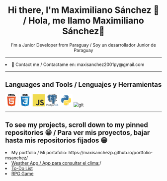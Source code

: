 <!DOCTYPE html>
<html lang="en">
<head>
    <meta charset="UTF-8">
    <meta name="viewport" content="width=device-width, initial-scale=1.0">
</head>
<body>
    <h1 align = "center" >Hi there, I'm Maximiliano Sánchez 👋 / Hola, me llamo Maximiliano Sánchez👋</h1>
    <p align = "center" >I'm a Junior Developer from Paraguay / Soy un desarrollador Junior de Paraguay</p>
  <hr>
  <li>
    📩 Contact me / Contactame en: maxisanchez2001py@gmail.com
  </li>
  <hr>
  <h2>Languages and Tools / Lenguajes y Herramientas</h2>
   <div>
    <img src="https://raw.githubusercontent.com/devicons/devicon/master/icons/html5/html5-original-wordmark.svg" alt="html5" width="40"  height="40" style="max-width: 100%;">
    <img src="https://raw.githubusercontent.com/devicons/devicon/master/icons/css3/css3-original-wordmark.svg" alt="css3" width="40" height="40" style="max-width: 100%;">
    <img src="https://raw.githubusercontent.com/devicons/devicon/master/icons/javascript/javascript-original.svg" alt="javascript"  width="40" height="40" style="max-width: 100%;">
    <img src="https://raw.githubusercontent.com/devicons/devicon/master/icons/postgresql/postgresql-original-wordmark.svg" `  alt="postgresql" width="40" height="40" style="max-width: 100%;">
    <img src="https://raw.githubusercontent.com/devicons/devicon/master/icons/python/python-original.svg" alt="python" width="40" height="40" style="max-width: 100%;">
    <img src="https://camo.githubusercontent.com/fcafa5ebc1f5f789ae7d012a3ecd8fe7bda49516591caf7c37698f764165d880/68747470733a2f2f7777772e766563746f726c6f676f2e7a6f6e652f6c6f676f732f6769742d73636d2f6769742d73636d2d69636f6e2e737667" alt="git" width="40" height="40" data-canonical-src="https://www.vectorlogo.zone/logos/git-scm/git-scm-icon.svg" style="max-width: 100%;">
    </div>
<hr>
<h2>To see my projects, scroll down to my pinned repositories 😁 / Para ver mis proyectos, bajar hasta mis repositorios fijados 😁</h2>

<li> My portfolio / Mi portafolio: https://maxisanchezp.github.io/portfolio-msanchez/</li>
<li><a href= "https://maxisanchezp.github.io/weather-app" target=_blank>Weather App / App para consultar el clima:</a>/</li>
<li><a href="https://maxisanchezp.github.io/ToDoList_msanchez">To-Do List</a></li>
<li><a href="https://maxisanchezp.github.io/rpgGame/">RPG Game</a></li>


</body>
</html>
